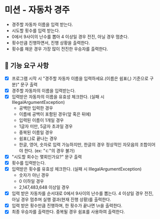 # 미션 - 자동차 경주
- 경주할 자동차 이름을 입력 받는다.
- 시도할 횟수를 입력 받는다.
- 0에서 9사이의 난수를 뽑아 4 이상일 경우 전진, 아닐 경우 멈춘다.
- 횟수만큼 진행하면서, 진행 상황을 출력한다.
- 횟수를 채운 경우 가장 많이 전진한 우승자를 출력한다.

## 🚀 기능 요구 사항
- [x] 프로그램 시작 시 "경주할 자동차 이름을 입력하세요.(이름은 쉼표(,) 기준으로 구분)" 문구 출력
- [x] 경주할 자동차의 이름을 입력받는다.
- [x] 입력받은 자동차의 이름을 유효성 체크한다. (실패 시 IllegalArgumentException)
    - 공백만 입력한 경우
    - 이름에 공백이 포함된 경우(앞 혹은 뒤에)
    - 입력된 이름이 1개일 경우
    - 1글자 미만, 5글자 초과일 경우
    - 중복된 이름일 경우
    - 쉼표(,)로 끝나는 경우
    - 한글, 영어, 숫자로 입력 가능하지만, 한글의 경우 정상적인 자모음의 조합이어야 한다. (ex: "ㄷ"의 경우 불가)
- [x] "시도할 회수는 몇회인가요?" 문구 출력
- [x] 횟수를 입력받는다.
- [x] 입력받은 횟수를 유효성 체크한다. (실패 시 IllegalArgumentException)
    - 숫자가 아닌 경우
    - 0 이하일 경우
    - 2,147,483,648 이상일 경우
- [x] 입력 받은 자동차를 순서대로 0에서 9사이의 난수를 뽑는다. 4 이상일 경우 전진, 아닐 경우 멈추며 실행 결과(현재 진행 상황)를 출력한다.
- [x] 입력 받은 횟수만큼 진행하며, 한 횟수가 끝나면 \n을 출력한다.
- [x] 최종 우승자를 출력한다. 중복될 경우 쉼표를 사용하여 출력한다.

